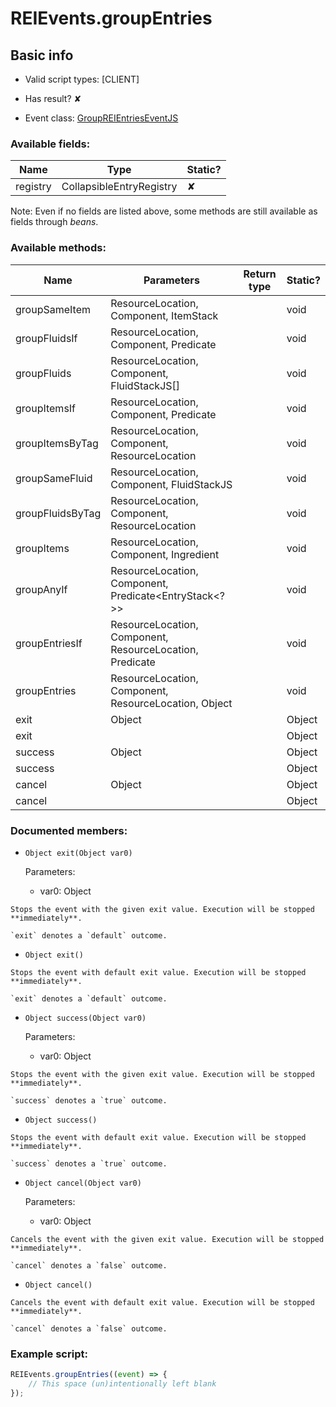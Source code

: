 # REIEvents.groupEntries

## Basic info

- Valid script types: [CLIENT]

- Has result? ✘

- Event class: [GroupREIEntriesEventJS](https://github.com/KubeJS-Mods/KubeJS/tree/2001/common/src/main/java/dev/latvian/mods/kubejs/integration/rei/GroupREIEntriesEventJS.java)

### Available fields:

| Name | Type | Static? |
| ---- | ---- | ------- |
| registry | CollapsibleEntryRegistry | ✘ |

Note: Even if no fields are listed above, some methods are still available as fields through *beans*.

### Available methods:

| Name | Parameters | Return type | Static? |
| ---- | ---------- | ----------- | ------- |
| groupSameItem | ResourceLocation, Component, ItemStack |  | void | ✘ |
| groupFluidsIf | ResourceLocation, Component, Predicate<FluidStackJS> |  | void | ✘ |
| groupFluids | ResourceLocation, Component, FluidStackJS[] |  | void | ✘ |
| groupItemsIf | ResourceLocation, Component, Predicate<ItemStack> |  | void | ✘ |
| groupItemsByTag | ResourceLocation, Component, ResourceLocation |  | void | ✘ |
| groupSameFluid | ResourceLocation, Component, FluidStackJS |  | void | ✘ |
| groupFluidsByTag | ResourceLocation, Component, ResourceLocation |  | void | ✘ |
| groupItems | ResourceLocation, Component, Ingredient |  | void | ✘ |
| groupAnyIf | ResourceLocation, Component, Predicate<EntryStack<?>> |  | void | ✘ |
| groupEntriesIf | ResourceLocation, Component, ResourceLocation, Predicate |  | void | ✘ |
| groupEntries | ResourceLocation, Component, ResourceLocation, Object |  | void | ✘ |
| exit | Object |  | Object | ✘ |
| exit |  |  | Object | ✘ |
| success | Object |  | Object | ✘ |
| success |  |  | Object | ✘ |
| cancel | Object |  | Object | ✘ |
| cancel |  |  | Object | ✘ |


### Documented members:

- `Object exit(Object var0)`

  Parameters:
  - var0: Object

```
Stops the event with the given exit value. Execution will be stopped **immediately**.

`exit` denotes a `default` outcome.
```

- `Object exit()`
```
Stops the event with default exit value. Execution will be stopped **immediately**.

`exit` denotes a `default` outcome.
```

- `Object success(Object var0)`

  Parameters:
  - var0: Object

```
Stops the event with the given exit value. Execution will be stopped **immediately**.

`success` denotes a `true` outcome.
```

- `Object success()`
```
Stops the event with default exit value. Execution will be stopped **immediately**.

`success` denotes a `true` outcome.
```

- `Object cancel(Object var0)`

  Parameters:
  - var0: Object

```
Cancels the event with the given exit value. Execution will be stopped **immediately**.

`cancel` denotes a `false` outcome.
```

- `Object cancel()`
```
Cancels the event with default exit value. Execution will be stopped **immediately**.

`cancel` denotes a `false` outcome.
```



### Example script:

```js
REIEvents.groupEntries((event) => {
	// This space (un)intentionally left blank
});
```

